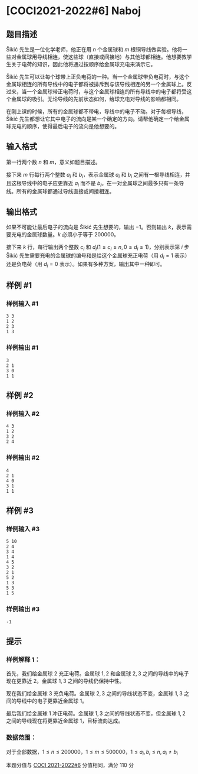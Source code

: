 # [COCI2021-2022#6]  Naboj

## 题目描述

Šikić 先生是一位化学老师，他正在用 $n$ 个金属球和 $m$ 根铜导线做实验。他将一些对金属球用导线相连，使这些球（直接或间接地）与其他球都相连。他想要教学生关于电荷的知识，因此他将通过按顺序给金属球充电来演示它。

Šikić 先生可以让每个球带上正负电荷的一种。当一个金属球带负电荷时，与这个金属球相连的所有导线中的电子都将被排斥到与该导线相连的另一个金属球上。反过来，当一个金属球带正电荷时，与这个金属球相连的所有导线中的电子都将受这个金属球的吸引。无论导线的先前状态如何，给球充电对导线的影响都相同。

在刚上课的时候，所有的金属球都不带电，导线中的电子不动。对于每根导线，Šikić 先生都想让它其中电子的流向是某一个确定的方向。请帮他确定一个给金属球充电的顺序，使得最后电子的流向是他想要的。

## 输入格式

第一行两个数 $n$ 和 $m$，意义如题目描述。

接下来 $m$ 行每行两个整数 $a_i$ 和 $b_i$，表示金属球 $a_i$ 和 $b_i$ 之间有一根导线相连，并且这根导线中的电子应更靠近 $a_i$ 而不是 $b_i$。在一对金属球之间最多只有一条导线。所有的金属球都通过导线直接或间接相连。

## 输出格式

如果不可能让最后电子的流向是 Šikić 先生想要的，输出 $-1$。否则输出 $k$，表示需要充电的金属球数量。$k$ 必须小于等于 $200000$。

接下来 $k$ 行，每行输出两个整数 $c_i$ 和 $d_i(1 \leq c_i \leq n,0 \leq d_i \leq 1)$，分别表示第 $i$ 步 Šikić 先生需要充电的金属球的编号和是给这个金属球充正电荷（用 $d_i=1$ 表示）还是负电荷（用 $d_i=0$ 表示）。如果有多种方案，输出其中一种即可。

## 样例 #1

### 样例输入 #1
```
3 3
1 2
2 3
1 3
```

### 样例输出 #1

```
3
2 1
3 0
1 1
```

## 样例 #2

### 样例输入 #2
```
4 3
1 2
3 2
2 4
```

### 样例输出 #2

```
4
2 1
4 0
3 1
1 1
```

## 样例 #3

### 样例输入 #3
```
5 10
2 4
3 4
1 4
4 5
3 2
2 1
5 2
1 3
5 3
1 5
```

### 样例输出 #3

```
-1
```

## 提示

### 样例解释 1：

首先，我们给金属球 $2$ 充正电荷。金属球 $1,2$ 和金属球 $2,3$ 之间的导线中的电子现在更靠近 $2$。金属球 $1,3$ 之间的导线仍保持中性。

现在我们给金属球 $3$ 充负电荷。金属球 $2,3$ 之间的导线状态不变，金属球 $1,3$ 之间的导线中的电子更靠近金属球 $1$。

最后我们给金属球 $1$ 冲正电荷。金属球 $1,3$ 之间的导线状态不变，但金属球 $1,2$ 之间的导线现在将更靠近金属球 $1$，目标流向达成。

### 数据范围：

对于全部数据，$1 \le n\le 200000$，$1\le m\le 500000$，$1 \le a_i,b_ i\le n,a_i\neq b_i$

本题分值与 [COCI 2021-2022#6](https://hsin.hr/coci/contest6_tasks.pdf) 分值相同，满分 $110$ 分
